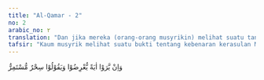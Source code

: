 ```yaml
---
title: "Al-Qamar - 2"
no: 2
arabic_no: ٢
translation: "Dan jika mereka (orang-orang musyrikin) melihat suatu tanda (mukjizat), mereka berpaling dan berkata, “(Ini adalah) sihir yang terus menerus.” "
tafsir: "Kaum musyrik melihat suatu bukti tentang kebenaran kerasulan Muhammad, maka mereka berpaling dan mendustakan serta mengingkarinya sambil berkata bahwa, \"Ini adalah sihir yang memesonakan kita yang akan terus-menerus dilakukannya.\" Demikianlah jika memang tidak ada iman, maka meskipun pikirannya dapat menerima kebenaran Al-Qur'an dan secara empirik terlihat pada perbuatan dan perilaku Nabi yang membuktikan kerasulan beliau, tetapi mereka tetap ingkar pada kebenaran yang ada di depan mata mereka. ("
---
```


وَاِنْ يَّرَوْا اٰيَةً يُّعْرِضُوْا وَيَقُوْلُوْا سِحْرٌ مُّسْتَمِرٌّ
